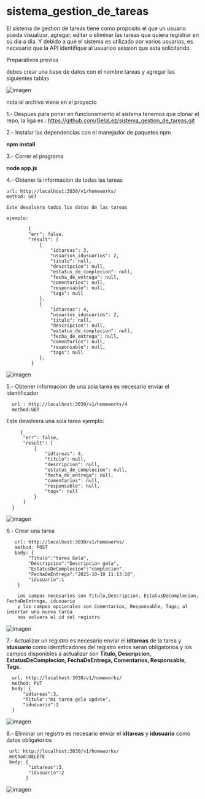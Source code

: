 # sistema_gestion_de_tareas


El sistema de gestion de tareas tiene como proposito el que un usuario pueda visualizar, 
agregar, editar o eliminar las tareas que quiera registrar en su dia a dia. 
Y debido a que el sistema es utilizado por varios usuarios, es necesario que la
API identifique al usuarioo session que esta solicitando.


Preparativos previos

debes crear una base de datos con el nombre tareas y agregar las siguientes tablas


![imagen](https://user-images.githubusercontent.com/16170395/233159930-ef3543ab-272e-453e-bc52-33fba8d6d72a.png)

nota:el archivo viene en el proyecto


1.- Despues para poner en funcionamiento el sistema tenemos que clonar el repo, la liga es :
https://github.com/GelaLez/sistema_gestion_de_tareas.git

2.- Instalar las dependencias con el manejador de paquetes npm

 **npm install**

3.- Correr el programa

  **node app.js**
  
4.- Obtener la informacion de todas las tareas

    url: http://localhost:3030/v1/homeworks/
    method: GET
    
    Este devolvera todos los datos de las tareas 
    
    ejemplo:

            {
            "err": false,
            "result": [
                {
                    "idtareas": 3,
                    "usuarios_idusuarios": 2,
                    "titulo": null,
                    "descripcion": null,
                    "estatus_de_complecion": null,
                    "fecha_de_entrega": null,
                    "comentarios": null,
                    "responsable": null,
                    "tags": null
                },
                {
                    "idtareas": 4,
                    "usuarios_idusuarios": 2,
                    "titulo": null,
                    "descripcion": null,
                    "estatus_de_complecion": null,
                    "fecha_de_entrega": null,
                    "comentarios": null,
                    "responsable": null,
                    "tags": null
                },
             }
            
            
            
       
   ![imagen](https://user-images.githubusercontent.com/16170395/233159613-5ffecb33-4ab7-4227-98ab-406e48eb3441.png)  
                          
 5.- Obtener informacion de una sola tarea es necesario enviar el identificador
 
      url : http://localhost:3030/v1/homeworks/4
      method:GET
   Este devolvera una sola tarea
     ejemplo:
     
         {
          "err": false,
          "result": [
              {
                  "idtareas": 4,
                  "titulo": null,
                  "descripcion": null,
                  "estatus_de_complecion": null,
                  "fecha_de_entrega": null,
                  "comentarios": null,
                  "responsable": null,
                  "tags": null
              }
          ]
      }
      
      
![imagen](https://user-images.githubusercontent.com/16170395/233159485-a00bdcb5-eafa-4e9c-8661-232a39aca89e.png)
      
            
6.-    Crear una tarea 

       url: http://localhost:3030/v1/homeworks/
       method: POST
       body: {
            "Titulo":"tarea Gela",
            "Descripcion":"Descripcion gela",
            "EstatusDeComplecion":"complecion",
            "FechaDeEntrega":"2023-10-10 11:13:10",
            "idusuario":1
        }
        
        Los campos necesarios son Titulo,Descripcion, EstatusDeComplecion, FechaDeEntrega, idusuario 
        y los campos opcionales son Comentarios, Responsable, Tags; al insertar una nueva tarea 
        nos volvera el id del registro
        
       
![imagen](https://user-images.githubusercontent.com/16170395/233158844-b450b892-2615-46c0-842a-ed68dd5d070b.png)
   
   
7.- Actualizar un registro es necesario enviar el **idtareas** de la tarea y **idusuario**  como identificadores del registro estos seran obligatorios
    y los campos disponibles a  actualizar son **Titulo, Descripcion, EstatusDeComplecion, FechaDeEntrega, Comentarios, Responsable, Tags.**
      
      url: http://localhost:3030/v1/homeworks/
      method: PUT
      body: {    
          "idtareas":3,
          "Titulo":"mi tarea gela update",
          "idusuario":2
      }
      
      
![imagen](https://user-images.githubusercontent.com/16170395/233158563-8936f9ae-830d-4bcb-b9f5-593f5dca6982.png)
      
      
8.- Eliminar un registro es necesario enviar el **idtareas** y **idusuario** como datos obligatorios

     url: http://localhost:3030/v1/homeworks/
     method:DELETE
     body: {
            "idtareas":3,
            "idusuario":2
           }
      
      
![imagen](https://user-images.githubusercontent.com/16170395/233158179-2c6cbe26-923b-4c74-83e8-7f65a562a35b.png)


   
                    
